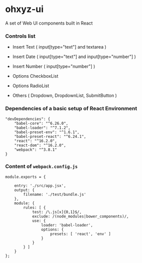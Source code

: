 # ohxyz-ui
A set of Web UI components built in React

### Controls list

- Insert Text ( input[type="text"] and textarea )
- Insert Date ( input[type="text"] and input[type="number"] )
- Insert Number ( input[type="number"] )

- Options CheckboxList
- Options RadioList

- Others ( Dropdown, DropdownList, SubmitButton )

### Dependencies of a basic setup of React Environment

```
"devDependencies": {
    "babel-core": "^6.26.0",
    "babel-loader": "^7.1.2",
    "babel-preset-env": "^1.6.1",
    "babel-preset-react": "^6.24.1",
    "react": "^16.2.0",
    "react-dom": "^16.2.0",
    "webpack": "^3.8.1"
}
```
### Content of `webpack.config.js`

```
module.exports = {

    entry: './src/app.jsx',
    output: {
        filename: './test/bundle.js'
    },
    module: {
        rules: [ {
            test: /\.js[x]{0,1}$/,
            exclude: /(node_modules|bower_components)/,
            use: {
                loader: 'babel-loader',
                options: {
                    presets: [ 'react', 'env' ]
                }
            }
        } ]
    }
};
```